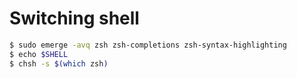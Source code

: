 # Switching shell
```sh
$ sudo emerge -avq zsh zsh-completions zsh-syntax-highlighting
$ echo $SHELL
$ chsh -s $(which zsh)
```
